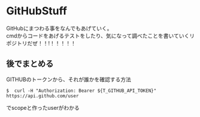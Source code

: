 ﻿# GitHubStuff
GitHubにまつわる事をなんでもあげていく。  
cmdからコードをあげるテストをしたり、気になって調べたことを書いていくリポジトリだぜ！！!！！！！！

## 後でまとめる
GITHUBのトークンから、それが誰かを確認する方法

```
$  curl -H "Authorization: Bearer ${T_GITHUB_API_TOKEN}" https://api.github.com/user
```

でscopeと作ったuserがわかる
